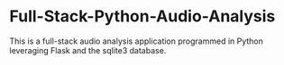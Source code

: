 # Full-Stack-Python-Audio-Analysis
This is a full-stack audio analysis application programmed in Python leveraging Flask and the sqlite3 database.

